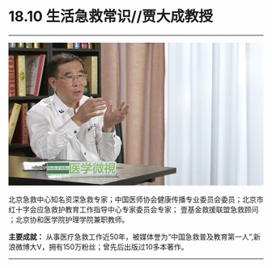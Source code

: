 # 18.10 生活急救常识//贾大成教授

---

![1684219399964](image/c18_010/1684219399964.png)

北京急救中心知名资深急救专家；中国医师协会健康传播专业委员会委员；北京市红十字会应急救护教育工作指导中心专家委员会专家； 壹基金救援联盟急救顾问 ；北京协和医学院护理学院兼职教师。

**主要成就：** 从事医疗急救工作近50年，被媒体誉为“中国急救普及教育第一人”,新浪微博大V，拥有150万粉丝；曾先后出版过10多本著作。

---
